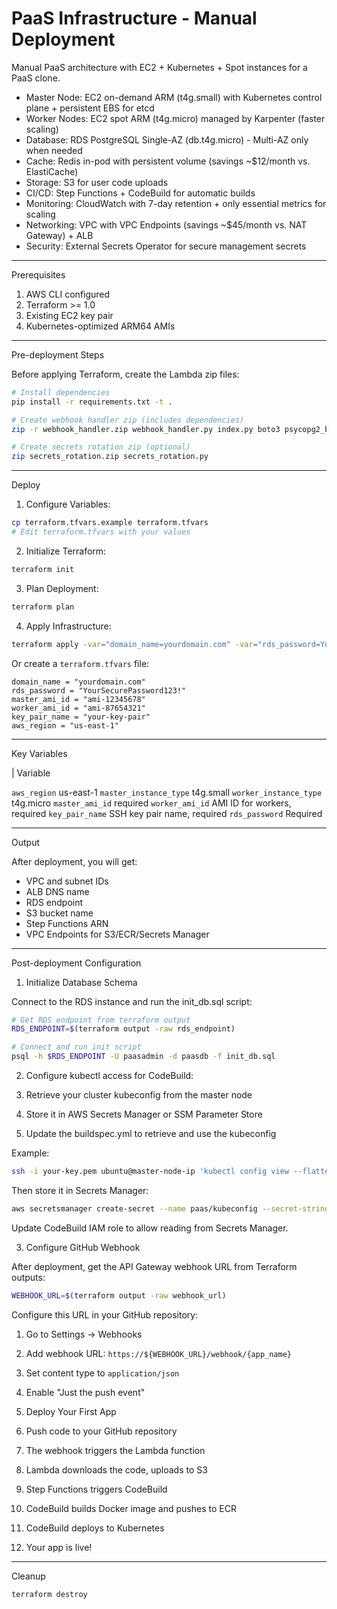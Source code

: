 # PaaS Infrastructure - Manual Deployment

Manual PaaS architecture with EC2 + Kubernetes + Spot instances for a PaaS clone.

- Master Node: EC2 on-demand ARM (t4g.small) with Kubernetes control plane + persistent EBS for etcd
- Worker Nodes: EC2 spot ARM (t4g.micro) managed by Karpenter (faster scaling)
- Database: RDS PostgreSQL Single-AZ (db.t4g.micro) - Multi-AZ only when needed
- Cache: Redis in-pod with persistent volume (savings ~$12/month vs. ElastiCache)
- Storage: S3 for user code uploads
- CI/CD: Step Functions + CodeBuild for automatic builds
- Monitoring: CloudWatch with 7-day retention + only essential metrics for scaling
- Networking: VPC with VPC Endpoints (savings ~$45/month vs. NAT Gateway) + ALB
- Security: External Secrets Operator for secure management secrets

-----------------------------------------------------
Prerequisites

1. AWS CLI configured
2. Terraform >= 1.0
3. Existing EC2 key pair
4. Kubernetes-optimized ARM64 AMIs

-----------------------------------------------------
Pre-deployment Steps

Before applying Terraform, create the Lambda zip files:

```bash
# Install dependencies
pip install -r requirements.txt -t .

# Create webhook handler zip (includes dependencies)
zip -r webhook_handler.zip webhook_handler.py index.py boto3 psycopg2_binary-*.dist-info urllib3

# Create secrets rotation zip (optional)
zip secrets_rotation.zip secrets_rotation.py
```

-----------------------------------------------------
Deploy

1. Configure Variables:
```bash
cp terraform.tfvars.example terraform.tfvars
# Edit terraform.tfvars with your values
```

2. Initialize Terraform:
```bash
terraform init
```

3. Plan Deployment:
```bash
terraform plan
```

4. Apply Infrastructure:
```bash
terraform apply -var="domain_name=yourdomain.com" -var="rds_password=YourSecurePassword123!" -var="master_ami_id=ami-12345678" -var="worker_ami_id=ami-87654321" -var="key_pair_name=your-key-pair"
```

   Or create a `terraform.tfvars` file:
   ```hcl
   domain_name = "yourdomain.com"
   rds_password = "YourSecurePassword123!"
   master_ami_id = "ami-12345678"
   worker_ami_id = "ami-87654321"
   key_pair_name = "your-key-pair"
   aws_region = "us-east-1"
   ```

-----------------------------------------------------
Key Variables

| Variable 

`aws_region` us-east-1
`master_instance_type` t4g.small 
`worker_instance_type` t4g.micro 
`master_ami_id` required 
`worker_ami_id` AMI ID for workers, required 
`key_pair_name` SSH key pair name, required 
`rds_password` Required 

-----------------------------------------------------
Output

After deployment, you will get:
- VPC and subnet IDs
- ALB DNS name
- RDS endpoint
- S3 bucket name
- Step Functions ARN
- VPC Endpoints for S3/ECR/Secrets Manager

-----------------------------------------------------
Post-deployment Configuration

1. Initialize Database Schema

Connect to the RDS instance and run the init_db.sql script:

```bash
# Get RDS endpoint from terraform output
RDS_ENDPOINT=$(terraform output -raw rds_endpoint)

# Connect and run init script
psql -h $RDS_ENDPOINT -U paasadmin -d paasdb -f init_db.sql
```

2. Configure kubectl access for CodeBuild:

1. Retrieve your cluster kubeconfig from the master node
2. Store it in AWS Secrets Manager or SSM Parameter Store
3. Update the buildspec.yml to retrieve and use the kubeconfig

Example:
```bash
ssh -i your-key.pem ubuntu@master-node-ip 'kubectl config view --flatten' > kubeconfig.yaml
```

Then store it in Secrets Manager:
```bash
aws secretsmanager create-secret --name paas/kubeconfig --secret-string file://kubeconfig.yaml
```

Update CodeBuild IAM role to allow reading from Secrets Manager.

3. Configure GitHub Webhook

After deployment, get the API Gateway webhook URL from Terraform outputs:

```bash
WEBHOOK_URL=$(terraform output -raw webhook_url)
```

Configure this URL in your GitHub repository:
1. Go to Settings → Webhooks
2. Add webhook URL: `https://${WEBHOOK_URL}/webhook/{app_name}`
3. Set content type to `application/json`
4. Enable "Just the push event"

4. Deploy Your First App

1. Push code to your GitHub repository
2. The webhook triggers the Lambda function
3. Lambda downloads the code, uploads to S3
4. Step Functions triggers CodeBuild
5. CodeBuild builds Docker image and pushes to ECR
6. CodeBuild deploys to Kubernetes
7. Your app is live!

-----------------------------------------------------
Cleanup

```bash
terraform destroy
```
